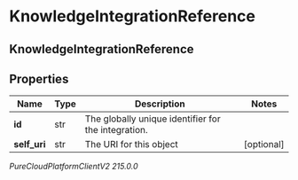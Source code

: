 # KnowledgeIntegrationReference

## KnowledgeIntegrationReference

## Properties

|Name | Type | Description | Notes|
|------------ | ------------- | ------------- | -------------|
| **id** | str | The globally unique identifier for the integration. | |
| **self_uri** | str | The URI for this object | [optional] |



_PureCloudPlatformClientV2 215.0.0_
